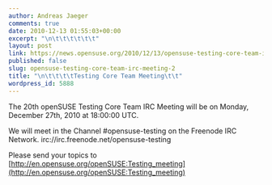 ```yaml
---
author: Andreas Jaeger
comments: true
date: 2010-12-13 01:55:03+00:00
excerpt: "\n\t\t\t\t\t\t"
layout: post
link: https://news.opensuse.org/2010/12/13/opensuse-testing-core-team-irc-meeting-2/
published: false
slug: opensuse-testing-core-team-irc-meeting-2
title: "\n\t\t\t\tTesting Core Team Meeting\t\t"
wordpress_id: 5888
---
```

The 20th openSUSE Testing Core Team IRC Meeting will be on Monday, December 27th, 2010 at 18:00:00 UTC.

We will meet in the Channel #opensuse-testing on the Freenode IRC
Network. irc://irc.freenode.net/opensuse-testing

Please send your topics to
[http://en.opensuse.org/openSUSE:Testing_meeting](http://en.opensuse.org/openSUSE:Testing_meeting)		
